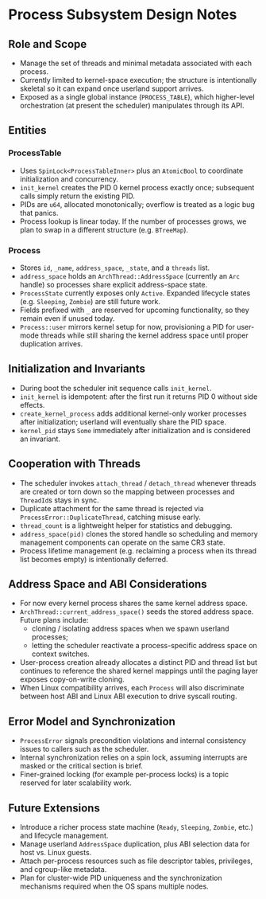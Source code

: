 # Process Subsystem Design Notes

## Role and Scope
- Manage the set of threads and minimal metadata associated with each process.
- Currently limited to kernel-space execution; the structure is intentionally skeletal so it can expand once userland support arrives.
- Exposed as a single global instance (`PROCESS_TABLE`), which higher-level orchestration (at present the scheduler) manipulates through its API.

## Entities
### ProcessTable
- Uses `SpinLock<ProcessTableInner>` plus an `AtomicBool` to coordinate initialization and concurrency.
- `init_kernel` creates the PID 0 kernel process exactly once; subsequent calls simply return the existing PID.
- PIDs are `u64`, allocated monotonically; overflow is treated as a logic bug that panics.
- Process lookup is linear today. If the number of processes grows, we plan to swap in a different structure (e.g. `BTreeMap`).

### Process
- Stores `id`, `_name`, `address_space`, `_state`, and a `threads` list.
- `address_space` holds an `ArchThread::AddressSpace` (currently an `Arc` handle) so processes share explicit address-space state.
- `ProcessState` currently exposes only `Active`. Expanded lifecycle states (e.g. `Sleeping`, `Zombie`) are still future work.
- Fields prefixed with `_` are reserved for upcoming functionality, so they remain even if unused today.
- `Process::user` mirrors kernel setup for now, provisioning a PID for user-mode threads while still sharing the kernel address space until proper duplication arrives.

## Initialization and Invariants
- During boot the scheduler init sequence calls `init_kernel`.
- `init_kernel` is idempotent: after the first run it returns PID 0 without side effects.
- `create_kernel_process` adds additional kernel-only worker processes after initialization; userland will eventually share the PID space.
- `kernel_pid` stays `Some` immediately after initialization and is considered an invariant.

## Cooperation with Threads
- The scheduler invokes `attach_thread` / `detach_thread` whenever threads are created or torn down so the mapping between processes and `ThreadId`s stays in sync.
- Duplicate attachment for the same thread is rejected via `ProcessError::DuplicateThread`, catching misuse early.
- `thread_count` is a lightweight helper for statistics and debugging.
- `address_space(pid)` clones the stored handle so scheduling and memory management components can operate on the same CR3 state.
- Process lifetime management (e.g. reclaiming a process when its thread list becomes empty) is intentionally deferred.

## Address Space and ABI Considerations
- For now every kernel process shares the same kernel address space.
- `ArchThread::current_address_space()` seeds the stored address space. Future plans include:
  - cloning / isolating address spaces when we spawn userland processes;
  - letting the scheduler reactivate a process-specific address space on context switches.
- User-process creation already allocates a distinct PID and thread list but continues to reference the shared kernel mappings until the paging layer exposes copy-on-write cloning.
- When Linux compatibility arrives, each `Process` will also discriminate between host ABI and Linux ABI execution to drive syscall routing.

## Error Model and Synchronization
- `ProcessError` signals precondition violations and internal consistency issues to callers such as the scheduler.
- Internal synchronization relies on a spin lock, assuming interrupts are masked or the critical section is brief.
- Finer-grained locking (for example per-process locks) is a topic reserved for later scalability work.

## Future Extensions
- Introduce a richer process state machine (`Ready`, `Sleeping`, `Zombie`, etc.) and lifecycle management.
- Manage userland `AddressSpace` duplication, plus ABI selection data for host vs. Linux guests.
- Attach per-process resources such as file descriptor tables, privileges, and cgroup-like metadata.
- Plan for cluster-wide PID uniqueness and the synchronization mechanisms required when the OS spans multiple nodes.
